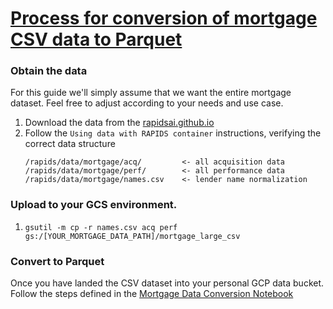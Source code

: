 # [Process for conversion of mortgage CSV data to Parquet](#anchor-start)
### Obtain the data
For this guide we'll simply assume that we want the entire mortgage dataset. Feel free to adjust according to your needs
and use case.

1. Download the data from the [rapidsai.github.io](https://rapidsai.github.io/demos/datasets/mortgage-data)
1. Follow the `Using data with RAPIDS container` instructions, verifying the correct data structure
    ```
    /rapids/data/mortgage/acq/         <- all acquisition data
    /rapids/data/mortgage/perf/        <- all performance data
    /rapids/data/mortgage/names.csv    <- lender name normalization
    ```

### Upload to your GCS environment.
1. `gsutil -m cp -r names.csv acq perf gs:/[YOUR_MORTGAGE_DATA_PATH]/mortgage_large_csv`

### Convert to Parquet
Once you have landed the CSV dataset into your personal GCP data bucket. Follow the steps defined in the 
[Mortgage Data Conversion Notebook](https://github.com/rapidsai/cloud-ml-examples/blob/main/dask/kubernetes/Mortgage_Data_Conversion.ipynb)